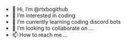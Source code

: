 - 👋 Hi, I’m @rtxbogithub
- 👀 I’m interested in coding
- 🌱 I’m currently learning coding discord bots
- 💞️ I’m looking to collaborate on ...
- 📫 How to reach me ...

<!---
rtxbogithub/rtxbogithub is a ✨ special ✨ repository because its `README.md` (this file) appears on your GitHub profile.
You can click the Preview link to take a look at your changes.
--->
